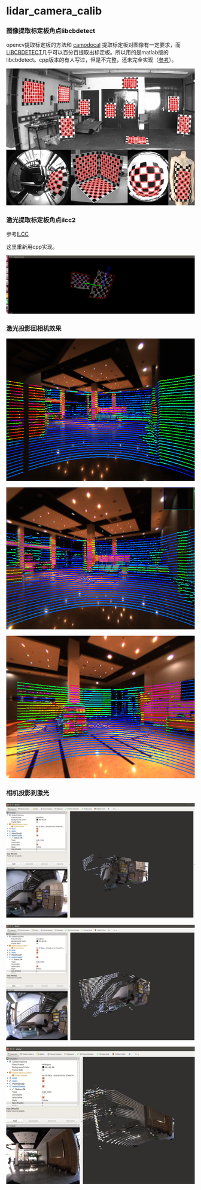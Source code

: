 # lidar_camera_calib

### 图像提取标定板角点libcbdetect

 opencv提取标定板的方法和 [camodocal](https://github.com/hengli/camodocal) 提取标定板对图像有一定要求，而[LIBCBDETECT](http://www.cvlibs.net/software/libcbdetect/)几乎可以百分百提取出标定板。所以用的是matlab版的libcbdetect。cpp版本的有人写过，但是不完整，还未完全实现（[参考](https://github.com/onlyliucat/Multi-chessboard-Corner-extraction-detection-)）。

![libcbdetect](./pic/0.jpg)

### 激光提取标定板角点ilcc2

参考[ILCC](https://github.com/mfxox/ILCC)

这里重新用cpp实现。

![激光角点](./pic/7.png)

### 激光投影回相机效果

![室内1](./pic/1.png)

![室内2](./pic/2.png)

![室内3](./pic/3.png)

### 相机投影到激光

![激光rgb](./pic/4.png)

![激光rgb](./pic/5.png)

![激光rgb](./pic/6.png)


